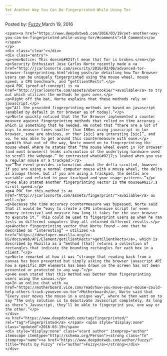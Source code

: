 ```yaml
---
Yet Another Way You Can Be Fingerprinted While Using Tor
---
```

<article class="post-listing post-13518 post type-post status-publish format-standard has-post-thumbnail hentry  tag-fingerprinted 
    <div class="post-inner">
        <span>Posted by: <a href="https://www.deepdotweb.com/author/fuzzy/" title="">Fuzzy </a></span>
    <span>March 19, 2016</span>
    
    <span><a href="https://www.deepdotweb.com/2016/03/19/yet-another-way-you-can-be-fingerprinted-while-using-tor/#comments">10 Comments</a></span>
    </p>
    <div class="clear"></div>
    <div class="entry">
    <p><em>Notice: This doesn&#8217;t mean that Tor is broken.</em></p>
    <p>Security Enthusiast Jose Carlos Norte recently made a <a href="http://jcarlosnorte.com/security/2016/03/06/advanced-tor-browser-fingerprinting.html">blog post</a> detailing how Tor Browser users can be uniquely fingerprinted using the mouse wheel, mouse speed, a CPU benchmark, and “getClientRects”.</p>
    <p>A POC (proof-of-concept) is <a href="http://jcarlosnorte.com/assets/ubercookie/">available</a> to try out which utilizes the methods he goes over.</p>
    <p>Right off the bat, Norte explains that these methods rely on javascript.</p>
    <p>“All the provided fingerprinting methods are based on javascript (enabled by default in tor browser as of today).”</p>
    <p>Norte quickly noticed that the Tor Browser implemented a counter measure against fingerprinting methods that relied on time accuracy – which is something that he needed. He noted that “there are a lot of ways to measure times smaller than 100ms using javascript in tor browser, some are obvious, or ther [sic] are intersting [sic]”, and so, he was able to get around this countermeasure with ease.</p>
    <p>With that out of the way, Norte moved on to fingerprinting the mouse wheel where he states that “the mouse wheel event in Tor Browser (and most browsers) leaks information of the underlying hardware used to scroll the webpage.” He contrasted what&#8217;s leaked when you use a regular mouse or a trackpad:</p>
    <p>“The event provides information about the delta scrolled, however if you are using a normal computer mouse with a mouse wheel, the delta is always three, but if you are using a trackpad, the deltas are variable and related to your trackpad and your usage patterns.”</p>
    <p>He also stated another fingerprinting vector is the mouse&#8217;s scroll speed.</p>
    <p>A POC for this method is <a href="http://jcarlosnorte.com/assets/fingerprint/">available</a> as well.</p>
    <p>Because the time accuracy countermeasure was bypassed, Norte said that it would be “easy to create a CPU intensive script (or even memory intensive) and measure how long it takes for the user browser to execute it.” This could be used to fingerprint users as when he ran tests on different computers they all returned different results.</p>
    <p>Another fingerprinting vector that Norte found – one that he described as “interesting” – utilizes <a href="https://developer.mozilla.org/en-US/docs/Web/API/Element/getClientRects">getClientRects</a>, which is described by Mozilla as a “method [that] returns a collection of rectangles that indicate the bounding rectangles for each box in a client.”</p>
    <p>Norte remarked at how it was “strange that reading back from a canvas has been prevented but simply asking the browser javascript API how a specific DOM elements has been drawn on the screen has not been prevented or protected in any way.”</p>
    <p>He even stated that this method was better than fingerprinting users using the canvas.</p>
    <p>In an online chat with <a href="https://motherboard.vice.com/read/how-you-move-your-mouse-could-help-others-track-youeven-on-tor">Motherboard</a>, Norte said that “Every user moves the mouse in a unique way”, where he then went on to say “The only solution is to deactivate Javascript completely, As long as there’s Javascript, they’ll be able to fingerprint you, one way or the other.”</p>
    </div>
    <a href="https://www.deepdotweb.com/tag/fingerprinted/" rel="tag">fingerprinted</a> </span> <span style="display:none" class="updated">2016-03-19</span>
    <div style="display:none" class="vcard author" itemprop="author" itemscope itemtype="http://schema.org/Person"><strong class="fn" itemprop="name"><a href="https://www.deepdotweb.com/author/fuzzy/" title="Posts by Fuzzy" rel="author">Fuzzy</a></strong></div>
    </div>
</article>

